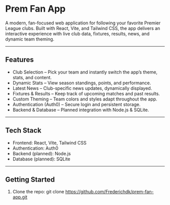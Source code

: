 # Prem Fan App

A modern, fan-focused web application for following your favorite Premier League clubs. Built with React, Vite, and Tailwind CSS, the app delivers an interactive experience with live club data, fixtures, results, news, and dynamic team theming.

---

## Features

- Club Selection – Pick your team and instantly switch the app’s theme, stats, and content.  
- Dynamic Stats – View season standings, points, and performance.  
- Latest News – Club-specific news updates, dynamically displayed.  
- Fixtures & Results – Keep track of upcoming matches and past results.  
- Custom Theming – Team colors and styles adapt throughout the app.  
- Authentication (Auth0) – Secure login and persistent storage. 
- Backend & Database – Planned integration with Node.js & SQLite. 

---

## Tech Stack

- Frontend: React, Vite, Tailwind CSS  
- Authentication: Auth0 
- Backend (planned): Node.js  
- Database (planned): SQLite

---

## Getting Started

1. Clone the repo:
  git clone https://github.com/Frederichdk/prem-fan-app.git
